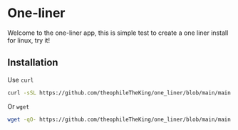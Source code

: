 # One-liner

Welcome to the one-liner app, this is simple test to create a one liner install for linux, try it!

## Installation

Use `curl`

```Bash
curl -sSL https://github.com/theophileTheKing/one_liner/blob/main/main.sh | bash
```

Or `wget`

```Bash
wget -qO- https://github.com/theophileTheKing/one_liner/blob/main/main.sh | bash
```
